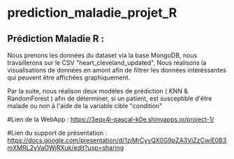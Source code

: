 # prediction_maladie_projet_R

## Prédiction Maladie R : 

Nous prenons les données du dataset via la base MongoDB, nous travaillerons sur le CSV "heart_cleveland_updated", Nous réalisons la visualisations de données en amont afin de filtrer les données intéréssantes qui peuvent être affichées graphiquement.

Par la suite, nous réalison deux modèles de prédiction ( KNN & RandomForest ) afin de déterminer, si un patient, est susceptible d'être malade ou non à l'aide de la variable cible "condition" 

#Lien de la WebApp : https://3eqx4i-pascal-k0e.shinyapps.io/project-1/

#Lien du support de présentation : https://docs.google.com/presentation/d/1ziMrCyvQX0G9pZA3ViZzCwiE0B3mXMRL2yVaOWjRXuk/edit?usp=sharing
